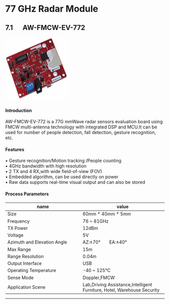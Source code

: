 #   77 GHz Radar Module


## 7.1 &emsp; AW-FMCW-EV-772   
<img src="https://raw.githubusercontent.com/DeepWiSe888/AIWiSeDoc/main/img/AW-FMCW-EV-772.jpg" width="200" height="200"/>

#### Introduction 
AW-FMCW-EV-772 is a 77G mmWave radar sensors evaluation board using FMCW multi-antenna technology with integrated DSP and MCU.It can be used for number of people detection, fall detection, gesture recognition, etc.
#### Features
&bull; Gesture recognition/Motion tracking /People counting  
&bull; 4GHz bandwidth with high resolution  
&bull; 2 TX and 4 RX,with wide field-of-view (FOV)  
&bull; Embedded algorithm, can be used directly on power  
&bull; Raw data supports real-time visual output and can also be stored  


#### Process Parameters

<style>
table th:first-of-type {
    width: 25%;
}
table th:nth-of-type(2) {
    width: 25%;
}

</style>

| name                          | value                     |
|-------------------------------|---------------------------|
| Size                          | 60mm * 40mm * 5mm         |
| Frequency                     | 76 ~ 81GHz                |
| TX Power                      | 12dBm                     |
| Voltage                       | 5V                        |
| Azimuth and Elevation Angle   | AZ:±70°&emsp;&emsp;EA:±40°|
| Max Range                     | 15m                       |
| Range Resolution              | 0.04m                     |
| Output Interface              | USB                       |
| Operating Temperature         | -40 ~ 125℃               |
| Sense Mode                    | Doppler,FMCW              |
| Application Scene             | Lab,Driving Assistance,Intelligent Furniture, Hotel, Warehouse Security|

----------------------------------------------------------------------------